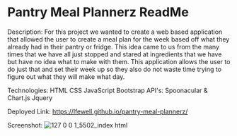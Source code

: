 # Pantry Meal Plannerz ReadMe

Description:
For this project we wanted to create a web based application that allowed the user to create a meal plan for the week based off what they already had in their pantry or fridge. This idea came to us from the many times that we have all just stopped and stared at ingredients that we have but have no idea what to make with them. This application allows the user to do just that and set their week up so they also do not waste time trying to figure out what they will make what day. 

Technologies:
HTML
CSS
JavaScript
Bootstrap
API's: Spoonacular & Chart.js
Jquery

Deployed Link:
https://lfewell.github.io/pantry-meal-plannerz/

Screenshot:
![127 0 0 1_5502_index html](https://user-images.githubusercontent.com/84820751/135772581-f7677bb8-677d-4b0d-8861-83011fc40a73.png)